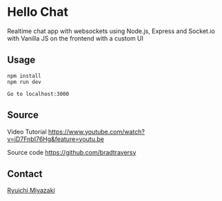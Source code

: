 # Hello Chat
Realtime chat app with websockets using Node.js, Express and Socket.io with Vanilla JS on the frontend with a custom UI

## Usage
```
npm install
npm run dev

Go to localhost:3000
```

## Source

Video Tutorial
https://www.youtube.com/watch?v=jD7FnbI76Hg&feature=youtu.be

Source code
https://github.com/bradtraversy

## Contact

[Ryuichi Miyazaki](https://github.com/rmiyazaki6499)
